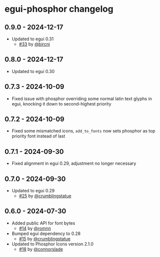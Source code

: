 # egui-phosphor changelog

## 0.9.0 - 2024-12-17

- Updated to egui 0.31
  - [#33](https://github.com/amPerl/egui-phosphor/pull/33) by [@bircni](https://github.com/bircni)

## 0.8.0 - 2024-12-17

- Updated to egui 0.30

## 0.7.3 - 2024-10-09

- Fixed issue with phosphor overriding some normal latin text glyphs in egui, knocking it down to second-highest priority

## 0.7.2 - 2024-10-09

- Fixed some mismatched icons, `add_to_fonts` now sets phosphor as top priority font instead of last

## 0.7.1 - 2024-09-30

- Fixed alignment in egui 0.29, adjustment no longer necessary

## 0.7.0 - 2024-09-30

- Updated to egui 0.29
  - [#25](https://github.com/amPerl/egui-phosphor/pull/25) by [@crumblingstatue](https://github.com/crumblingstatue)

## 0.6.0 - 2024-07-30

- Added public API for font bytes
  - [#14](https://github.com/amPerl/egui-phosphor/pull/14) by [@romnn](https://github.com/romnn)
- Bumped egui dependency to 0.28
  - [#15](https://github.com/amPerl/egui-phosphor/pull/15) by [@crumblingstatue](https://github.com/crumblingstatue)
- Updated to Phosphor Icons version 2.1.0
  - [#18](https://github.com/amPerl/egui-phosphor/pull/18) by [@connorslade](https://github.com/connorslade)
